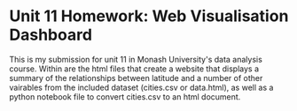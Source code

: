 # Unit 11 Homework: Web Visualisation Dashboard 
This is my submission for unit 11 in Monash University's data analysis course. Within are the html files that create a website that displays a summary of the relationships between latitude and a number of other vairables from the included dataset (cities.csv or data.html), as well as a python notebook file to convert cities.csv to an html document.